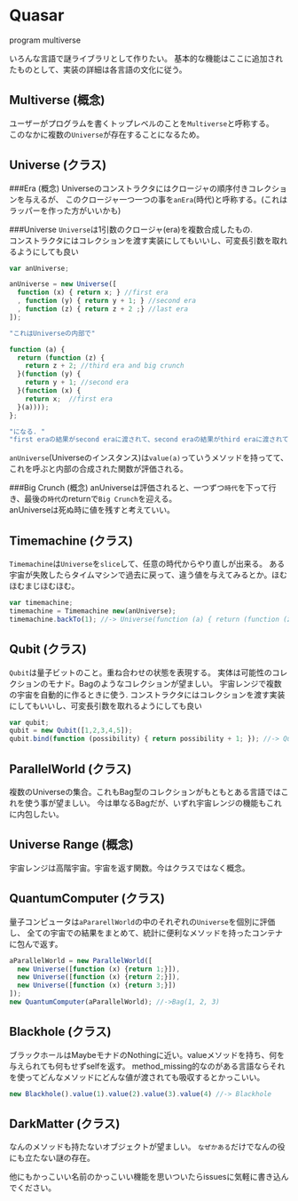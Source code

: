 Quasar
=========

program multiverse

いろんな言語で謎ライブラリとして作りたい。
基本的な機能はここに追加されたものとして、実装の詳細は各言語の文化に従う。

Multiverse (概念)
-----------------
ユーザーがプログラムを書くトップレベルのことを`Multiverse`と呼称する。  
このなかに複数の`Universe`が存在することになるため。


Universe (クラス)
-----------------

###Era (概念)
Universeのコンストラクタにはクロージャの順序付きコレクションを与えるが、
このクロージャ一つ一つの事を`anEra`(時代)と呼称する。(これはラッパーを作った方がいいかも)

###Universe 
`Universe`は1引数のクロージャ(era)を複数合成したもの.   
コンストラクタにはコレクションを渡す実装にしてもいいし、可変長引数を取れるようにしても良い

```javascript
var anUniverse;

anUniverse = new Universe([
  function (x) { return x; } //first era
  , function (y) { return y + 1; } //second era
  , function (z) { return z + 2 ;} //last era
]);

"これはUniverseの内部で"

function (a) {
  return (function (z) {
    return z + 2; //third era and big crunch
  }(function (y) {
    return y + 1; //second era
  }(function (x) {
    return x;  //first era
  }(a))));
};

"になる. "
"first eraの結果がsecond eraに渡されて、second eraの結果がthird eraに渡されて..."
```

`anUniverse`(Universeのインスタンス)は`value(a)`っていうメソッドを持ってて、これを呼ぶと内部の合成された関数が評価される。

###Big Crunch (概念)
anUniverseは評価されると、一つずつ`時代`を下って行き、最後の`時代`のreturnで`Big Crunch`を迎える。  
anUniverseは死ぬ時に値を残すと考えていい。

Timemachine (クラス)
--------------------
`Timemachine`は`Universe`を`slice`して、任意の時代からやり直しが出来る。
ある宇宙が失敗したらタイムマシンで過去に戻って、違う値を与えてみるとか。ほむほむまじほむほむ。

```javascript
var timemachine;
timemachine = Timemachine new(anUniverse);
timemachine.backTo(1); //-> Universe(function (a) { return (function (z) { return z + 2; }(function () { return y+1 }(a))); })
```

Qubit (クラス)
--------------
`Qubit`は量子ビットのこと。重ね合わせの状態を表現する。
実体は可能性のコレクションのモナド。Bagのようなコレクションが望ましい。
宇宙レンジで複数の宇宙を自動的に作るときに使う.
コンストラクタにはコレクションを渡す実装にしてもいいし、可変長引数を取れるようにしても良い

```javascript
var qubit;
qubit = new Qubit([1,2,3,4,5]);
qubit.bind(function (possibility) { return possibility + 1; }); //-> Qubit(2,3,4,5,6)
```

ParallelWorld (クラス)
----------------------
複数のUniverseの集合。これもBag型のコレクションがもともとある言語ではこれを使う事が望ましい。
今は単なるBagだが、いずれ宇宙レンジの機能もこれに内包したい。

Universe Range (概念)
---------------------
宇宙レンジは高階宇宙。宇宙を返す関数。今はクラスではなく概念。

QuantumComputer (クラス)
------------------------
量子コンピュータは`aPararellWorld`の中のそれぞれの`Universe`を個別に評価し、
全ての宇宙での結果をまとめて、統計に便利なメソッドを持ったコンテナに包んで返す。

```javascript
aParallelWorld = new ParallelWorld([
  new Universe([function (x) {return 1;}]),
  new Universe([function (x) {return 2;}]),
  new Universe([function (x) {return 3;}])
]);
new QuantumComputer(aParallelWorld); //->Bag(1, 2, 3)
```

Blackhole (クラス)
------------------
ブラックホールはMaybeモナドのNothingに近い。valueメソッドを持ち、何を与えられても何もせずselfを返す。
method_missing的なのがある言語ならそれを使ってどんなメソッドにどんな値が渡されても吸収するとかっこいい。

```javascript
new Blackhole().value(1).value(2).value(3).value(4) //-> Blackhole
```

DarkMatter (クラス)
-------------------
なんのメソッドも持たないオブジェクトが望ましい。
`なぜかある`だけでなんの役にも立たない謎の存在。

他にもかっこいい名前のかっこいい機能を思いついたらissuesに気軽に書き込んでください。